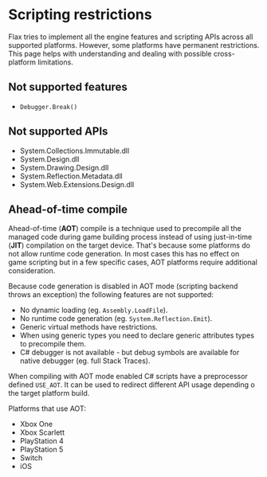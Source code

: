 # Scripting restrictions

Flax tries to implement all the engine features and scripting APIs across all supported platforms. However, some platforms have permanent restrictions. This page helps with understanding and dealing with possible cross-platform limitations.

## Not supported features

* `Debugger.Break()`

## Not supported APIs

* System.Collections.Immutable.dll
* System.Design.dll
* System.Drawing.Design.dll
* System.Reflection.Metadata.dll
* System.Web.Extensions.Design.dll

## Ahead-of-time compile

Ahead-of-time (**AOT**) compile is a technique used to precompile all the managed code during game building process instead of using just-in-time (**JIT**) compilation on the target device. That's because some platforms do not allow runtime code generation. In most cases this has no effect on game scripting but in a few specific cases, AOT platforms require additional consideration.

Because code generation is disabled in AOT mode (scripting backend throws an exception) the following features are not supported:

* No dynamic loading (eg. `Assembly.LoadFile`).
* No runtime code generation (eg. `System.Reflection.Emit`).
* Generic virtual methods have restrictions.
* When using generic types you need to declare generic attributes types to precompile them.
* C# debugger is not available - but debug symbols are available for native debugger (eg. full Stack Traces).

When compiling with AOT mode enabled C# scripts have a preprocessor defined `USE_AOT`. It can be used to redirect different API usage depending o the target platform build.

Platforms that use AOT:

* Xbox One
* Xbox Scarlett
* PlayStation 4
* PlayStation 5
* Switch
* iOS
